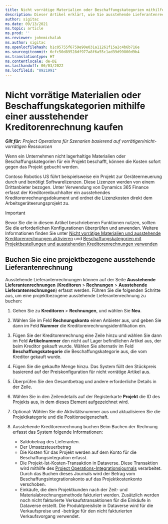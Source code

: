```yaml
---
title: Nicht vorrätige Materialien oder Beschaffungskategorien mithilfe einer ausstehender Kreditorenrechnung kaufen
description: Dieser Artikel erklärt, wie Sie ausstehende Lieferantenrechnungen erfassen.
author: sigitac
ms.date: 09/13/2021
ms.topic: article
ms.prod: ''
ms.reviewer: johnmichalak
ms.author: sigitac
ms.openlocfilehash: b1c05755f6759e90e031a11261f15a2c4b6b716e
ms.sourcegitcommit: 6cfc50d89528df977a8f6a55c1ad39d99800d9b4
ms.translationtype: HT
ms.contentlocale: de-DE
ms.lasthandoff: 06/03/2022
ms.locfileid: "8921991"
---
```

# <a name="purchase-non-stocked-materials-or-procurement-categories-using-a-pending-vendor-invoice"></a>Nicht vorrätige Materialien oder Beschaffungskategorien mithilfe einer ausstehender Kreditorenrechnung kaufen

_**Gilt für:** Project Operations für Szenarien basierend auf vorrätigen/nicht-vorrätigen Ressourcen_

Wenn ein Unternehmen nicht lagerhaltige Materialien oder Beschaffungskategorien für ein Projekt beschafft, können die Kosten sofort gegen das Projekt gebucht werden. 

Contoso Robotics US führt beispielsweise ein Projekt zur Geräteerneuerung durch und benötigt Softwarelizenzen. Diese Lizenzen werden von einem Drittanbieter bezogen.  Unter Verwendung von Dynamics 365 Finance erfasst der Kreditorenbuchhalter ein ausstehendes Kreditorenrechnungsdokument und ordnet die Lizenzkosten direkt dem Arbeitsgeräteerungsprojekt zu. 

> [!IMPORTANT]
> Bevor Sie die in diesem Artikel beschriebenen Funktionen nutzen, sollten Sie die erforderlichen Konfigurationen überprüfen und anwenden. Weitere Informationen finden Sie unter [Nicht vorrätige Materialien und ausstehende Kreditorenrechnungen aktivieren](configure-materials-nonstocked.md) und [Beschaffungskategorien mit Projektbestellungen und ausstehenden Kreditorenrechnungen verwenden](configure-procurement-categories.md)

## <a name="post-a-project-related-pending-vendor-invoice"></a>Buchen Sie eine projektbezogene ausstehende Lieferantenrechnung 

Ausstehende Lieferantenrechnungen können auf der Seite **Ausstehende Lieferantenrechnungen** (**Kreditoren** > **Rechnungen** > **Ausstehende Lieferantenrechnungen**) erfasst werden. Führen Sie die folgenden Schritte aus, um eine projektbezogene ausstehende Lieferantenrechnung zu buchen:

1. Gehen Sie zu **Kreditoren** > **Rechnungen**, und wählen Sie **Neu**. 
1. Wählen Sie im Feld **Rechnungskonto** einen Anbieter aus, und geben Sie dann im Feld **Nummer** die Kreditorenrechnungsidentifikation ein.
1. Fügen Sie der Kreditorenrechnung eine Zeile hinzu und wählen Sie dann im Feld **Artikelnummer** den nicht auf Lager befindlichen Artikel aus, der beim Kreditor gekauft wurde. Wählen Sie alternativ im Feld **Beschaffungskategorie** die Beschaffungskategorie aus, die vom Kreditor gekauft wurde.   
1. Fügen Sie die gekaufte Menge hinzu. Das System füllt den Stückpreis basierend auf der Preiskonfiguration für nicht vorrätige Artikel aus. 
1. Überprüfen Sie den Gesamtbetrag und andere erforderliche Details in der Zeile.
1. Wählen Sie in den Zeilendetails auf der Registerkarte **Projekt** die ID des Projekts aus, in dem dieses Element aufgezeichnet wird.
1. Optional: Wählen Sie die Aktivitätsnummer aus und aktualisieren Sie die Projektkategorie und die Positionseigenschaft.
1. Ausstehende Kreditorenrechnung buchen Beim Buchen der Rechnung erfasst das System folgende Informationen:
    
    - Saldobetrag des Lieferanten.
    - Der Umsatzsteuerbetrag
    - Die Kosten für das Projekt werden auf dem Konto für die Beschaffungsintegration erfasst.
    - Die Projekt-Ist-Kosten-Transaktion in Dataverse.  Diese Transaktion wird mithilfe des  [Project Operations-Integrationsjournals](../project-accounting/project-operations-integration-journal.md) verarbeitet. Durch das Buchen dieses Journals wird der Betrag vom Beschaffungsintegrationskonto auf das Projektkostenkonto verschoben. 
    - Einkäufe, die dem Projektkunden nach der Zeit- und Materialabrechnungsmethode fakturiert werden. Zusätzlich werden noch nicht fakturierte Verkaufstransaktionen für die Einkäufe in Dataverse erstellt. Die Produktpreisliste in Dataverse wird für die Verkaufspreise und -beträge für den nicht fakturierten Verkaufsvorgang verwendet.

